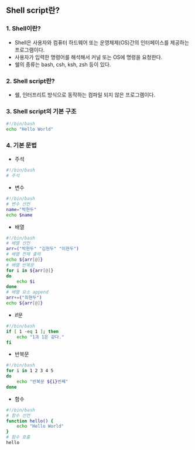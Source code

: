 ## Shell script란?

### 1. Shell이란?
- Shell은 사용자와 컴퓨터 하드웨어 또는 운영체제(OS)간의 인터페이스를 제공하는 프로그램이다.
- 사용자가 입력한 명령어를 해석해서 커널 또는 OS에 명령을 요청한다.
- 쉘의 종류는 bash, csh, ksh, zsh 등이 있다.

### 2. Shell script란?
- 쉘, 인터프리트 방식으로 동작하는 컴파일 되지 않은 프로그램이다.

### 3. Shell script의 기본 구조

```bash
#!/bin/bash
echo "Hello World"
```
### 4. 기본 문법
- 주석
```bash
#!/bin/bash
# 주석
```
- 변수
```bash
#!/bin/bash
# 변수 선언
name="박현두"
echo $name
```
- 배열
```bash
#!/bin/bash
# 배열 선언
arr=("박현두" "김현두" "이현두")
# 배열 전체 출력
echo ${arr[@]}
# 배열 반복문 
for i in ${arr[@]}
do
    echo $i
done
# 배열 요소 append
arr+=("최현두")
echo ${arr[@]}
```
- if문
```bash
#!/bin/bash
if [ 1 -eq 1 ]; then
    echo "1과 1은 같다."
fi
```
- 반복문
```bash
#!/bin/bash
for i in 1 2 3 4 5
do
    echo "반복문 ${i}번째"
done
```

- 함수
```bash
#!/bin/bash
# 함수 선언
function hello() {
    echo "Hello World"
}
# 함수 호출
hello
```
